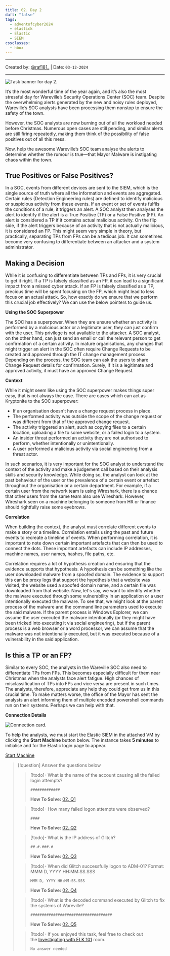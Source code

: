 ```yaml
---
title: 02. Day 2
daft: "false"
tags:
  - adventofcyber2024
  - elastick
  - Elastic
  - SIEM
cssclasses:
  - hbox
---
```


---
Created by: [@raf181_](https://github.com/raf181)  | Date: `03-12-2024`

---
![Task banner for day 2.](https://tryhackme-images.s3.amazonaws.com/user-uploads/5dbea226085ab6182a2ee0f7/room-content/5dbea226085ab6182a2ee0f7-1730369227263.png)

It’s the most wonderful time of the year again, and it’s also the most stressful day for Wareville’s Security Operations Center (SOC) team. Despite the overwhelming alerts generated by the new and noisy rules deployed, Wareville’s SOC analysts have been processing them nonstop to ensure the safety of the town.

However, the SOC analysts are now burning out of all the workload needed before Christmas. Numerous open cases are still pending, and similar alerts are still firing repeatedly, making them think of the possibility of false positives out of all this mess.

Now, help the awesome Wareville’s SOC team analyse the alerts to determine whether the rumour is true—that Mayor Malware is instigating chaos within the town.

## True Positives or False Positives?

In a SOC, events from different devices are sent to the SIEM, which is the single source of truth where all the information and events are aggregated. Certain rules (Detection Engineering rules) are defined to identify malicious or suspicious activity from these events. If an event or set of events fulfils the conditions of a rule, it triggers an alert. A SOC analyst then analyses the alert to identify if the alert is a True Positive (TP) or a False Positive (FP). An alert is considered a TP if it contains actual malicious activity. On the flip side, if the alert triggers because of an activity that is not actually malicious, it is considered an FP. This might seem very simple in theory, but practically, separating TPs from FPs can be a tedious job. It can sometimes become very confusing to differentiate between an attacker and a system administrator.
 
## Making a Decision

While it is confusing to differentiate between TPs and FPs, it is very crucial to get it right. If a TP is falsely classified as an FP, it can lead to a significant impact from a missed cyber attack. If an FP is falsely classified as a TP, precious time will be spent focusing on the FP, which might lead to less focus on an actual attack. So, how exactly do we ensure that we perform this crucial job effectively? We can use the below pointers to guide us.

﻿**Using the SOC Superpower**

The SOC has a superpower. When they are unsure whether an activity is performed by a malicious actor or a legitimate user, they can just confirm with the user. This privilege is not available to the attacker. A SOC analyst, on the other hand, can just send an email or call the relevant person to get confirmation of a certain activity. In mature organisations, any changes that might trigger an alert in the SOC often require Change Requests to be created and approved through the IT change management process. Depending on the process, the SOC team can ask the users to share Change Request details for confirmation. Surely, if it is a legitimate and approved activity, it must have an approved Change Request.

**Context**

While it might seem like using the SOC superpower makes things super easy, that is not always the case. There are cases which can act as Kryptonite to the SOC superpower:

- If an organisation doesn't have a change request process in place.
- The performed activity was outside the scope of the change request or was different from that of the approved change request.
- The activity triggered an alert, such as copying files to a certain location, uploading a file to some website, or a failed login to a system. 
- An insider threat performed an activity they are not authorised to perform, whether intentionally or unintentionally.
- A user performed a malicious activity via social engineering from a threat actor.

In such scenarios, it is very important for the SOC analyst to understand the context of the activity and make a judgement call based on their analysis skills and security knowledge. While doing so, the analyst can look at the past behaviour of the user or the prevalence of a certain event or artefact throughout the organisation or a certain department. For example, if a certain user from the network team is using Wireshark, there is a chance that other users from the same team also use Wireshark. However, Wireshark seen on a machine belonging to someone from HR or finance should rightfully raise some eyebrows.

**Correlation**

When building the context, the analyst must correlate different events to make a story or a timeline. Correlation entails using the past and future events to recreate a timeline of events. When performing correlation, it is important to note down certain important artefacts that can then be used to connect the dots. These important artefacts can include IP addresses, machine names, user names, hashes, file paths, etc.

Correlation requires a lot of hypothesis creation and ensuring that the evidence supports that hypothesis. A hypothesis can be something like the user downloaded malware from a spoofed domain. The evidence to support this can be proxy logs that support the hypothesis that a website was visited, the website used a spoofed domain name, and a certain file was downloaded from that website. Now, let's say, we want to identify whether the malware executed through some vulnerability in an application or a user intentionally executed the malware. To see that, we might look at the parent process of the malware and the command line parameters used to execute the said malware. If the parent process is Windows Explorer, we can assume the user executed the malware intentionally (or they might have been tricked into executing it via social engineering), but if the parent process is a web browser or a word processor, we can assume that the malware was not intentionally executed, but it was executed because of a vulnerability in the said application.

## Is this a TP or an FP?

Similar to every SOC, the analysts in the Wareville SOC also need to differentiate TPs from FPs. This becomes especially difficult for them near Christmas when the analysts face alert fatigue. High chances of misclassification of TPs into FPs and vice versa are present in such times. The analysts, therefore, appreciate any help they could get from us in this crucial time. To make matters worse, the office of the Mayor has sent the analysts an alert informing them of multiple encoded powershell commands run on their systems. Perhaps we can help with that.

**Connection Details**

![Connection card.](https://tryhackme-images.s3.amazonaws.com/user-uploads/5dbea226085ab6182a2ee0f7/room-content/5dbea226085ab6182a2ee0f7-1730218395891.png)

To help the analysts, we must start the Elastic SIEM in the attached VM by clicking the **Start Machine** button below. The instance takes **5 minutes** to initialise and for the Elastic login page to appear.

[Start Machine](https://tryhackme.com/r/room/adventofcyber2024)

> [!question]  Answer the questions below
> > [!todo]- What is the name of the account causing all the failed login attempts?
> > ```
> > #############
> > ```
> > **How To Solve:** [02. Q1](00.0.%20Principiantes/01.%20Try-Hack-Me/03.%20Event/01.%20Advent%20of%20cyber%202024/99.%20How%20to%20solve/02.%20Day%202/02.%20Q1.md)
>
> > [!todo]- How many failed logon attempts were observed?
> > ```
> > ####
> > ```
> > **How To Solve:** [02. Q2](00.0.%20Principiantes/01.%20Try-Hack-Me/03.%20Event/01.%20Advent%20of%20cyber%202024/99.%20How%20to%20solve/02.%20Day%202/02.%20Q2.md)
>
> > [!todo]- What is the IP address of Glitch?
> > ```
> > ##.#.###.#
> > ```
> > **How To Solve:** [02. Q3](00.0.%20Principiantes/01.%20Try-Hack-Me/03.%20Event/01.%20Advent%20of%20cyber%202024/99.%20How%20to%20solve/02.%20Day%202/02.%20Q3.md)
>
> > [!todo]- When did Glitch successfully logon to ADM-01? Format: MMM D, YYYY HH:MM:SS.SSS
> > ```
> > MMM D, YYYY HH:MM:SS.SSS
> > ```
> > **How To Solve:** [02. Q4](00.0.%20Principiantes/01.%20Try-Hack-Me/03.%20Event/01.%20Advent%20of%20cyber%202024/99.%20How%20to%20solve/02.%20Day%202/02.%20Q4.md)
> 
> > [!todo]- What is the decoded command executed by Glitch to fix the systems of Wareville?
> > ```
> > ####################################
> > ```
> > **How To Solve:** [02. Q5](00.0.%20Principiantes/01.%20Try-Hack-Me/03.%20Event/01.%20Advent%20of%20cyber%202024/99.%20How%20to%20solve/02.%20Day%202/02.%20Q5.md)
>
> > [!todo]- If you enjoyed this task, feel free to check out the [Investigating with ELK 101](https://tryhackme.com/r/room/investigatingwithelk101) room.
> > ```
> > No answer needed
> > ```
